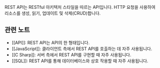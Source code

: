 REST API는 RESTful 아키텍처 스타일을 따르는 API입니다. HTTP 요청을 사용하여 리소스를 생성, 읽기, 업데이트 및 삭제(CRUD)합니다.

## 관련 노트
- [[API]]: REST API는 API의 한 형태입니다.
- [[JavaScript]]: 클라이언트 측에서 REST API를 호출하는 데 자주 사용됩니다.
- [[C Sharp]]: 서버 측에서 REST API를 구현할 때 자주 사용됩니다.
- [[SQL]]: REST API를 통해 데이터베이스와 상호 작용할 때 자주 사용됩니다.